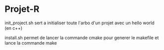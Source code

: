 # Projet-R

init_project.sh sert a initialiser toute l'arbo d'un projet avec un hello world (en c++)

install.sh permet de lancer la commande cmake pour generer le makefile et lance la commande make